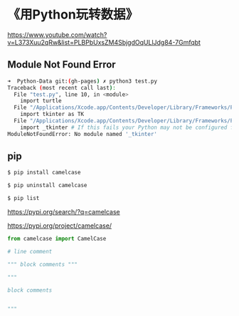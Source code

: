 # 《用Python玩转数据》

https://www.youtube.com/watch?v=L373Xuu2qRw&list=PLBPbUxsZM4SbjgdOqULlJdg84-7Gmfqbt

## Module Not Found Error

```sh
➜  Python-Data git:(gh-pages) ✗ python3 test.py
Traceback (most recent call last):
  File "test.py", line 10, in <module>
    import turtle
  File "/Applications/Xcode.app/Contents/Developer/Library/Frameworks/Python3.framework/Versions/3.7/lib/python3.7/turtle.py", line 107, in <module>
    import tkinter as TK
  File "/Applications/Xcode.app/Contents/Developer/Library/Frameworks/Python3.framework/Versions/3.7/lib/python3.7/tkinter/__init__.py", line 36, in <module>
    import _tkinter # If this fails your Python may not be configured for Tk
ModuleNotFoundError: No module named '_tkinter'

```

## pip

```sh
$ pip install camelcase

$ pip uninstall camelcase

$ pip list


```

https://pypi.org/search/?q=camelcase


https://pypi.org/project/camelcase/

```py
from camelcase import CamelCase

```


```py
# line comment

""" block comments """

"""

block comments


"""

```
